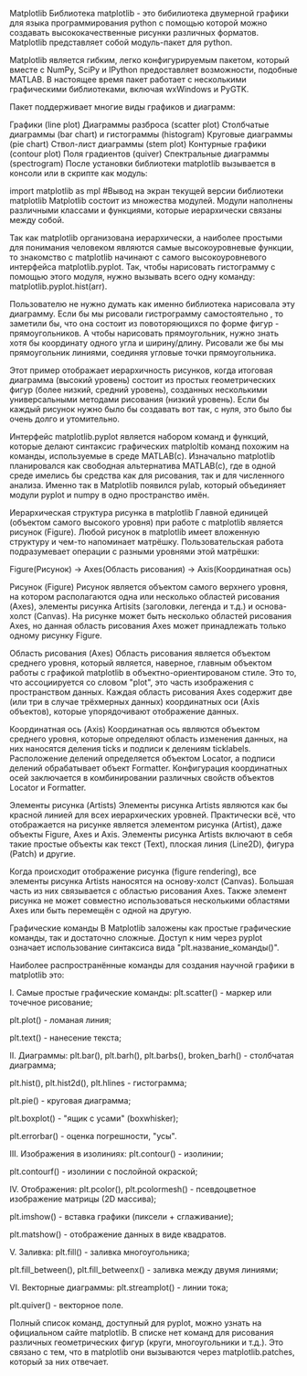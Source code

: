 Matplotlib
Библиотека matplotlib - это бибилиотека двумерной графики для языка программирования python с помощью которой можно создавать высококачественные рисунки различных форматов. Matplotlib представляет собой модуль-пакет для python.

Matplotlib является гибким, легко конфигурируемым пакетом, который вместе с NumPy, SciPy и IPython предоставляет возможности, подобные MATLAB. В настоящее время пакет работает с несколькими графическими библиотеками, включая wxWindows и PyGTK.

Пакет поддерживает многие виды графиков и диаграмм:

Графики (line plot)
Диаграммы разброса (scatter plot)
Столбчатые диаграммы (bar chart) и гистограммы (histogram)
Круговые диаграммы (pie chart)
Ствол-лист диаграммы (stem plot)
Контурные графики (contour plot)
Поля градиентов (quiver)
Спектральные диаграммы (spectrogram)
После установки библиотеки matplotlib вызывается в консоли или в скрипте как модуль:

import matplotlib as mpl
#Вывод на экран текущей версии библиотеки matplotlib
Matplotlib cостоит из множества модулей. Модули наполнены различными классами и функциями, которые иерархически связаны между собой.

Так как matplotlib организована иерархически, а наиболее простыми для понимания человеком являются самые высокоуровневые функции, то знакомство с matplotlib начинают с самого высокоуровневого интерфейса matplotlib.pyplot. Так, чтобы нарисовать гистограмму с помощью этого модуля, нужно вызывать всего одну команду: matplotlib.pyplot.hist(arr).

Пользователю не нужно думать как именно библиотека нарисовала эту диаграмму. Если бы мы рисовали гистрограмму самостоятельно , то заметили бы, что она состоит из повоторяющихся по форме фигур - прямоугольников. А чтобы нарисовать прямоугольник, нужно знать хотя бы координату одного угла и ширину/длину. Рисовали же бы мы прямоугольник линиями, соединяя угловые точки прямоугольника.

Этот пример отображает иерархичность рисунков, когда итоговая диаграмма (высокий уровень) состоит из простых геометрических фигур (более низкий, средний уровень), созданных несколькими универсальными методами рисования (низкий уровень). Если бы каждый рисунок нужно было бы создавать вот так, с нуля, это было бы очень долго и утомительно.

Интерфейс matplotlib.pyplot является набором команд и функций, которые делают синтаксис графических matploltib команд похожим на команды, используемые в среде MATLAB(с). Изначально matplotlib планировался как свободная альтернатива MATLAB(с), где в одной среде имелись бы средства как для рисования, так и для численного анализа. Именно так в Matplotlib появился pylab, который объединяет модули pyplot и numpy в одно пространство имён.

Иерархическая структура рисунка в matplotlib
Главной единицей (объектом самого высокого уровня) при работе с matplotlib является рисунок (Figure). Любой рисунок в matplotlib имеет вложенную структуру и чем-то напоминает матрёшку. Пользовательская работа подразумевает операции с разными уровнями этой матрёшки:

Figure(Рисунок) -> Axes(Область рисования) -> Axis(Координатная ось)

Рисунок (Figure) Рисунок является объектом самого верхнего уровня, на котором располагаются одна или несколько областей рисования (Axes), элементы рисунка Artisits (заголовки, легенда и т.д.) и основа-холст (Canvas). На рисунке может быть несколько областей рисования Axes, но данная область рисования Axes может принадлежать только одному рисунку Figure.

Область рисования (Axes) Область рисования является объектом среднего уровня, который является, наверное, главным объектом работы с графикой matplotlib в объектно-ориентированом стиле. Это то, что ассоциируется со словом "plot", это часть изображения с пространством данных. Каждая область рисования Axes содержит две (или три в случае трёхмерных данных) координатных оси (Axis объектов), которые упорядочивают отображение данных.

Координатная ось (Axis) Координатная ось являются объектом среднего уровня, которые определяют область изменения данных, на них наносятся деления ticks и подписи к делениям ticklabels. Расположение делений определяется объектом Locator, а подписи делений обрабатывает объект Formatter. Конфигурация координатных осей заключается в комбинировании различных свойств объектов Locator и Formatter.

Элементы рисунка (Artists) Элементы рисунка Artists являются как бы красной линией для всех иерархических уровней. Практически всё, что отображается на рисунке является элементом рисунка (Artist), даже объекты Figure, Axes и Axis. Элементы рисунка Artists включают в себя такие простые объекты как текст (Text), плоская линия (Line2D), фигура (Patch) и другие.

Когда происходит отображение рисунка (figure rendering), все элементы рисунка Artists наносятся на основу-холст (Canvas). Большая часть из них связывается с областью рисования Axes. Также элемент рисунка не может совместно использоваться несколькими областями Axes или быть перемещён с одной на другую.

Графические команды
В Matplotlib заложены как простые графические команды, так и достаточно сложные. Доступ к ним через pyplot означает использование синтаксиса вида "plt.название_команды()".

Наиболее распространённые команды для создания научной графики в matplotlib это:

I. Самые простые графические команды:
plt.scatter() - маркер или точечное рисование;

plt.plot() - ломаная линия;

plt.text() - нанесение текста;

II. Диаграммы:
plt.bar(), plt.barh(), plt.barbs(), broken_barh() - столбчатая диаграмма;

plt.hist(), plt.hist2d(), plt.hlines - гистограмма;

plt.pie() - круговая диаграмма;

plt.boxplot() - "ящик с усами" (boxwhisker);

plt.errorbar() - оценка погрешности, "усы".

III. Изображения в изолиниях:
plt.contour() - изолинии;

plt.contourf() - изолинии с послойной окраской;

IV. Отображения:
plt.pcolor(), plt.pcolormesh() - псевдоцветное изображение матрицы (2D массива);

plt.imshow() - вставка графики (пиксели + сглаживание);

plt.matshow() - отображение данных в виде квадратов.

V. Заливка:
plt.fill() - заливка многоугольника;

plt.fill_between(), plt.fill_betweenx() - заливка между двумя линиями;

VI. Векторные диаграммы:
plt.streamplot() - линии тока;

plt.quiver() - векторное поле.

Полный список команд, доступный для pyplot, можно узнать на официальном сайте matplotlib. В списке нет команд для рисования различных геометрических фигур (круги, многоугольники и т.д.). Это связано с тем, что в matplotlib они вызываются через matplotlib.patches, который за них отвечает.
